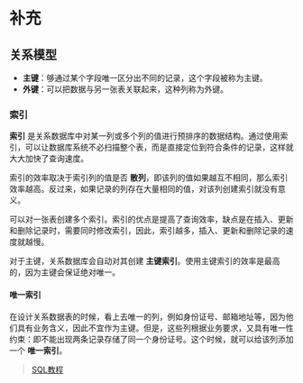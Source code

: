 # 补充

## 关系模型

- **主键**：够通过某个字段唯一区分出不同的记录，这个字段被称为主键。
- **外键**：可以把数据与另一张表关联起来，这种列称为外键。

### 索引

**索引** 是关系数据库中对某一列或多个列的值进行预排序的数据结构。通过使用索引，可以让数据库系统不必扫描整个表，而是直接定位到符合条件的记录，这样就大大加快了查询速度。

索引的效率取决于索引列的值是否 **散列**，即该列的值如果越互不相同，那么索引效率越高。反过来，如果记录的列存在大量相同的值，对该列创建索引就没有意义。

可以对一张表创建多个索引。索引的优点是提高了查询效率，缺点是在插入、更新和删除记录时，需要同时修改索引，因此，索引越多，插入、更新和删除记录的速度就越慢。

对于主键，关系数据库会自动对其创建 **主键索引**。使用主键索引的效率是最高的，因为主键会保证绝对唯一。

#### 唯一索引

在设计关系数据表的时候，看上去唯一的列，例如身份证号、邮箱地址等，因为他们具有业务含义，因此不宜作为主键。但是，这些列根据业务要求，又具有唯一性约束：即不能出现两条记录存储了同一个身份证号。这个时候，就可以给该列添加一个 **唯一索引**。

> [SQL教程](https://www.liaoxuefeng.com/wiki/1177760294764384)
